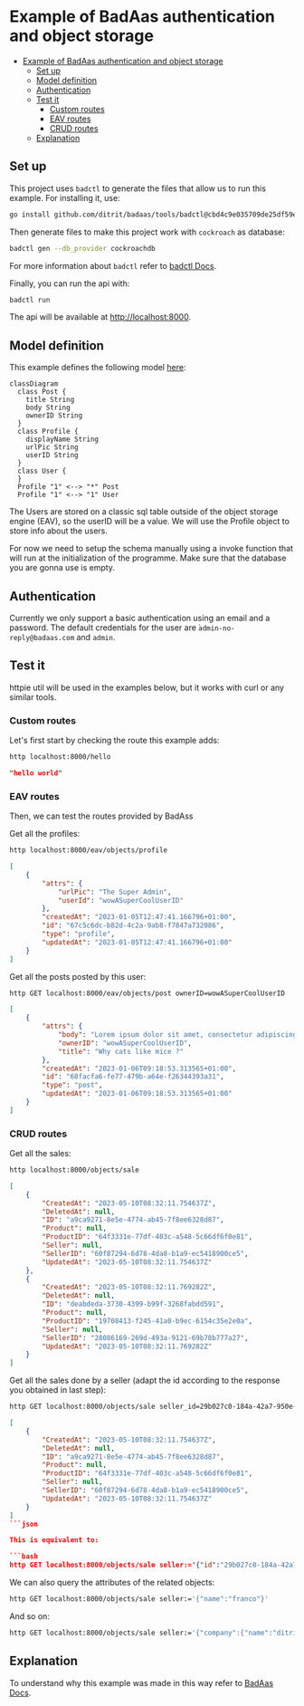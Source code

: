 # Example of BadAas authentication and object storage

- [Example of BadAas authentication and object storage](#example-of-badaas-authentication-and-object-storage)
  - [Set up](#set-up)
  - [Model definition](#model-definition)
  - [Authentication](#authentication)
  - [Test it](#test-it)
    - [Custom routes](#custom-routes)
    - [EAV routes](#eav-routes)
    - [CRUD routes](#crud-routes)
  - [Explanation](#explanation)

## Set up

This project uses `badctl` to generate the files that allow us to run this example. For installing it, use:

<!-- TODO remove commit when badctl has a first tagged version -->
```bash
go install github.com/ditrit/badaas/tools/badctl@cbd4c9e035709de25df59ec17e4b302b3a7b9931
```

Then generate files to make this project work with `cockroach` as database:

```bash
badctl gen --db_provider cockroachdb
```

For more information about `badctl` refer to [badctl Docs](https://github.com/ditrit/badaas/tools/badctl/README.md).

Finally, you can run the api with:

```bash
badctl run
```

The api will be available at <http://localhost:8000>.

## Model definition

This example defines the following model [here](example.go):

```mermaid
classDiagram
  class Post {
    title String
    body String
    ownerID String
  }
  class Profile {
    displayName String
    urlPic String
    userID String
  }
  class User {
  }
  Profile "1" <--> "*" Post
  Profile "1" <--> "1" User
```

The Users are stored on a classic sql table outside of the object storage engine (EAV), so the userID will be a value. We will use the Profile object to store info about the users.

For now we need to setup the schema manually using a invoke function that will run at the initialization of the programme. Make sure that the database you are gonna use is empty.

## Authentication

Currently we only support a basic authentication using an email and a password.
The default credentials for the user are ̀`admin-no-reply@badaas.com` and `admin`.

## Test it

httpie util will be used in the examples below, but it works with curl or any similar tools.

### Custom routes

Let's first start by checking the route this example adds:

```bash
http localhost:8000/hello
```

```json
"hello world"
```

### EAV routes

Then, we can test the routes provided by BadAss

Get all the profiles:

```bash
http localhost:8000/eav/objects/profile
```

```json
[
    {
        "attrs": {
            "urlPic": "The Super Admin",
            "userId": "wowASuperCoolUserID"
        },
        "createdAt": "2023-01-05T12:47:41.166796+01:00",
        "id": "67c5c6dc-b82d-4c2a-9ab8-f7847a732086",
        "type": "profile",
        "updatedAt": "2023-01-05T12:47:41.166796+01:00"
    }
]
```

Get all the posts posted by this user:

```bash
http GET localhost:8000/eav/objects/post ownerID=wowASuperCoolUserID
```

```json
[
    {
        "attrs": {
            "body": "Lorem ipsum dolor sit amet, consectetur adipiscing elit.\n\n\t\tIn consectetur, ex at hendrerit lobortis, tellus lorem blandit eros, vel ornare odio lorem eget nisi.\n\n\t\tIn erat mi, pharetra ut lacinia at, facilisis vitae nunc.\n\t",
            "ownerID": "wowASuperCoolUserID",
            "title": "Why cats like mice ?"
        },
        "createdAt": "2023-01-06T09:18:53.313565+01:00",
        "id": "68facfa6-fe77-479b-a64e-f26344393a31",
        "type": "post",
        "updatedAt": "2023-01-06T09:18:53.313565+01:00"
    }
]
```

### CRUD routes

Get all the sales:

```bash
http localhost:8000/objects/sale
```

```json
[
    {
        "CreatedAt": "2023-05-10T08:32:11.754637Z",
        "DeletedAt": null,
        "ID": "a9ca9271-8e5e-4774-ab45-7f8ee6328d87",
        "Product": null,
        "ProductID": "64f3331e-77df-403c-a548-5c66df6f0e81",
        "Seller": null,
        "SellerID": "60f87294-6d78-4da8-b1a9-ec5418900ce5",
        "UpdatedAt": "2023-05-10T08:32:11.754637Z"
    },
    {
        "CreatedAt": "2023-05-10T08:32:11.769282Z",
        "DeletedAt": null,
        "ID": "deabdeda-3730-4399-b99f-3268fabdd591",
        "Product": null,
        "ProductID": "19708413-f245-41a0-b9ec-6154c35e2e0a",
        "Seller": null,
        "SellerID": "28086169-269d-493a-9121-69b78b777a27",
        "UpdatedAt": "2023-05-10T08:32:11.769282Z"
    }
]
```

Get all the sales done by a seller (adapt the id according to the response you obtained in last step):

```bash
http GET localhost:8000/objects/sale seller_id=29b027c0-184a-42a7-950e-a5c9b9d6b6e2
```

```json
[
    {
        "CreatedAt": "2023-05-10T08:32:11.754637Z",
        "DeletedAt": null,
        "ID": "a9ca9271-8e5e-4774-ab45-7f8ee6328d87",
        "Product": null,
        "ProductID": "64f3331e-77df-403c-a548-5c66df6f0e81",
        "Seller": null,
        "SellerID": "60f87294-6d78-4da8-b1a9-ec5418900ce5",
        "UpdatedAt": "2023-05-10T08:32:11.754637Z"
    }
]
```json

This is equivalent to:

```bash
http GET localhost:8000/objects/sale seller:='{"id":"29b027c0-184a-42a7-950e-a5c9b9d6b6e2"}'
```

We can also query the attributes of the related objects:

```bash
http GET localhost:8000/objects/sale seller:='{"name":"franco"}'
```

And so on:

```bash
http GET localhost:8000/objects/sale seller:='{"company":{"name":"ditrit"}}'
```

## Explanation

To understand why this example was made in this way refer to [BadAas Docs](https://github.com/ditrit/badaas/README.md#step-by-step-instructions).
